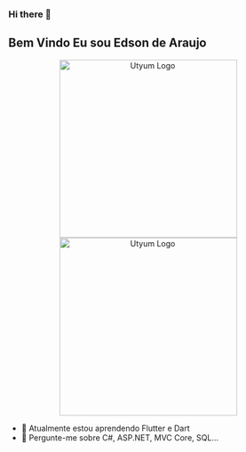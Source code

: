 ### Hi there 👋
## Bem Vindo Eu sou Edson de Araujo

<p align="center">
  <img src="https://www.utyum.com.br/images/giphy.gif" width="320" alt="Utyum Logo" /><img src="https://media.giphy.com/media/4V7EXcNc8QQPS/giphy.gif" width="320" alt="Utyum Logo" />
</p>

- 🔭 Atualmente estou aprendendo Flutter e Dart
- 💬 Pergunte-me sobre C#, ASP.NET, MVC Core, SQL...
